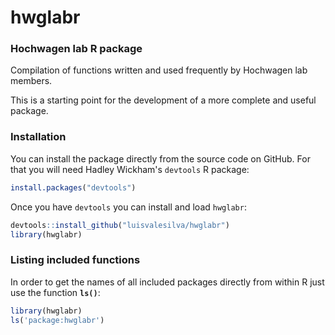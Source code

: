 # hwglabr
### Hochwagen lab R package

Compilation of functions written and used frequently by Hochwagen
lab members.

This is a starting point for the development of a more
complete and useful package.

### Installation

You can install the package directly from the source code on GitHub. For that you will need Hadley Wickham's `devtools` R package:
``` r
install.packages("devtools")
```

Once you have `devtools` you can install and load `hwglabr`:
``` r
devtools::install_github("luisvalesilva/hwglabr")
library(hwglabr)
```

### Listing included functions

In order to get the names of all included packages directly from within R just use the function **`ls()`**:

``` r
library(hwglabr)
ls('package:hwglabr')
```

